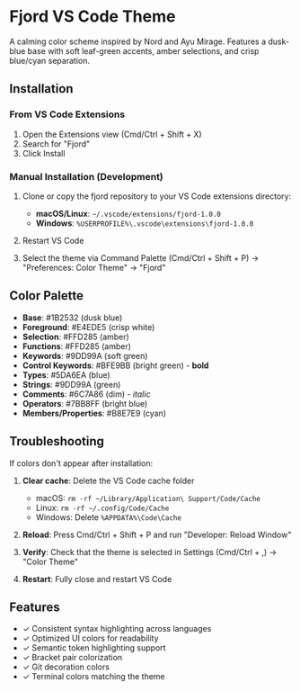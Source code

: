 # Fjord VS Code Theme

A calming color scheme inspired by Nord and Ayu Mirage. Features a dusk-blue base with soft leaf-green accents, amber selections, and crisp blue/cyan separation.

## Installation

### From VS Code Extensions

1. Open the Extensions view (Cmd/Ctrl + Shift + X)
2. Search for "Fjord"
3. Click Install

### Manual Installation (Development)

1. Clone or copy the fjord repository to your VS Code extensions directory:
   - **macOS/Linux**: `~/.vscode/extensions/fjord-1.0.0`
   - **Windows**: `%USERPROFILE%\.vscode\extensions\fjord-1.0.0`

2. Restart VS Code

3. Select the theme via Command Palette (Cmd/Ctrl + Shift + P) → "Preferences: Color Theme" → "Fjord"

## Color Palette

- **Base**: #1B2532 (dusk blue)
- **Foreground**: #E4EDE5 (crisp white)
- **Selection**: #FFD285 (amber)
- **Functions**: #FFD285 (amber)
- **Keywords**: #9DD99A (soft green)
- **Control Keywords**: #BFE9BB (bright green) - **bold**
- **Types**: #5DA6EA (blue)
- **Strings**: #9DD99A (green)
- **Comments**: #6C7A86 (dim) - *italic*
- **Operators**: #7BB8FF (bright blue)
- **Members/Properties**: #B8E7E9 (cyan)

## Troubleshooting

If colors don't appear after installation:

1. **Clear cache**: Delete the VS Code cache folder
   - macOS: `rm -rf ~/Library/Application\ Support/Code/Cache`
   - Linux: `rm -rf ~/.config/Code/Cache`
   - Windows: Delete `%APPDATA%\Code\Cache`

2. **Reload**: Press Cmd/Ctrl + Shift + P and run "Developer: Reload Window"

3. **Verify**: Check that the theme is selected in Settings (Cmd/Ctrl + ,) → "Color Theme"

4. **Restart**: Fully close and restart VS Code

## Features

- ✓ Consistent syntax highlighting across languages
- ✓ Optimized UI colors for readability
- ✓ Semantic token highlighting support
- ✓ Bracket pair colorization
- ✓ Git decoration colors
- ✓ Terminal colors matching the theme
